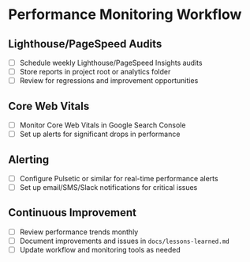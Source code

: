 # Performance Monitoring Workflow

## Lighthouse/PageSpeed Audits
- [ ] Schedule weekly Lighthouse/PageSpeed Insights audits
- [ ] Store reports in project root or analytics folder
- [ ] Review for regressions and improvement opportunities

## Core Web Vitals
- [ ] Monitor Core Web Vitals in Google Search Console
- [ ] Set up alerts for significant drops in performance

## Alerting
- [ ] Configure Pulsetic or similar for real-time performance alerts
- [ ] Set up email/SMS/Slack notifications for critical issues

## Continuous Improvement
- [ ] Review performance trends monthly
- [ ] Document improvements and issues in `docs/lessons-learned.md`
- [ ] Update workflow and monitoring tools as needed 